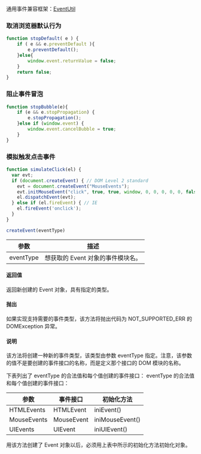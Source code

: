 通用事件兼容框架：[EventUtil](https://github.com/mumuy/tools-library/blob/gh-pages/code/EventUtil.js)

### 取消浏览器默认行为
``` javascript
function stopDefault( e ) {
    if ( e && e.preventDefault ){
        e.preventDefault();
    }else{
        window.event.returnValue = false;
    }
    return false;
}
```

### 阻止事件冒泡
``` javascript
function stopBubble(e){
    if (e && e.stopPropagation) {
        e.stopPropagation();
    }else if (window.event) {
        window.event.cancelBubble = true;
    }
}
```

### 模拟触发点击事件
``` javascript
function simulateClick(el) {
  var evt;
  if (document.createEvent) { // DOM Level 2 standard
    evt = document.createEvent("MouseEvents");
    evt.initMouseEvent("click", true, true, window, 0, 0, 0, 0, 0, false, false, false, false, 0, null);
    el.dispatchEvent(evt);
  } else if (el.fireEvent) { // IE
    el.fireEvent('onclick');
  }
}
```

``` javascript
createEvent(eventType)
```
|参数|描述|
|-----|-----|
|eventType|想获取的 Event 对象的事件模块名。|

#### 返回值
返回新创建的 Event 对象，具有指定的类型。

#### 抛出
如果实现支持需要的事件类型，该方法将抛出代码为 NOT_SUPPORTED_ERR 的 DOMException 异常。

#### 说明
该方法将创建一种新的事件类型，该类型由参数 eventType 指定。注意，该参数的值不是要创建的事件接口的名称，而是定义那个接口的 DOM 模块的名称。

下表列出了 eventType 的合法值和每个值创建的事件接口：
eventType 的合法值和每个值创建的事件接口：

|参数|事件接口|初始化方法|
|-----|-----|-----|
|HTMLEvents|HTMLEvent|iniEvent()|
|MouseEvents|MouseEvent|iniMouseEvent()|
|UIEvents|UIEvent|iniUIEvent()|
用该方法创建了 Event 对象以后，必须用上表中所示的初始化方法初始化对象。
